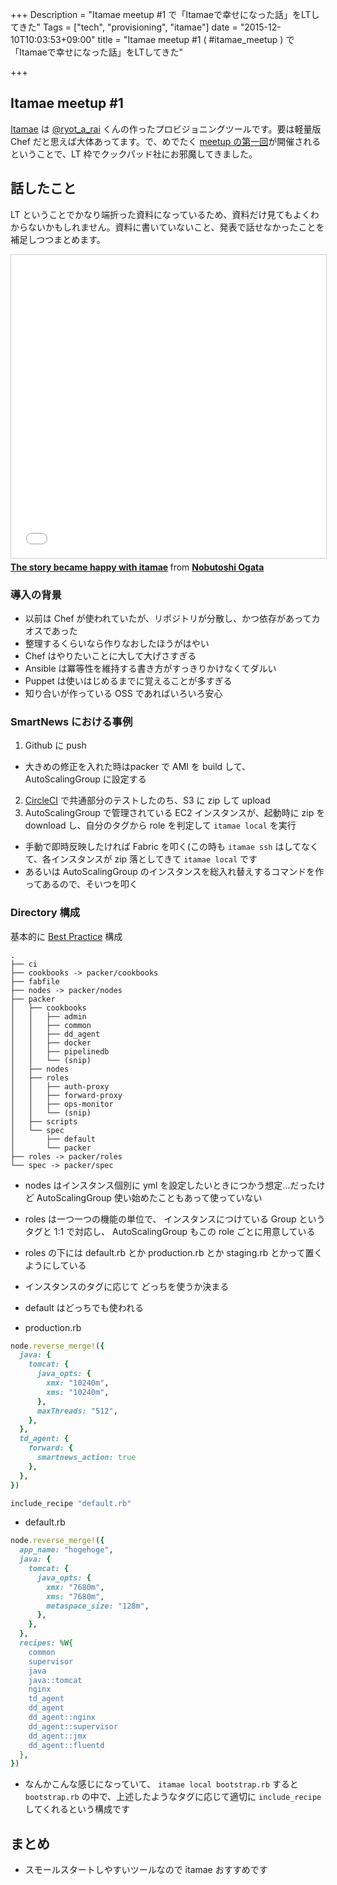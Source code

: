 +++
Description = "Itamae meetup #1 で「Itamaeで幸せになった話」をLTしてきた"
Tags = ["tech", "provisioning", "itamae"]
date = "2015-12-10T10:03:53+09:00"
title = "Itamae meetup #1 ( #itamae_meetup ) で「Itamaeで幸せになった話」をLTしてきた"

+++

## Itamae meetup #1

[Itamae](https://github.com/itamae-kitchen/itamae) は [@ryot_a_rai](https://twitter.com/ryot_a_rai) くんの作ったプロビジョニングツールです。要は軽量版 Chef だと思えば大体あってます。で、めでたく [meetup の第一回](http://itamae.connpass.com/event/22857/)が開催されるということで、LT 枠でクックパッド社にお邪魔してきました。

## 話したこと

LT ということでかなり端折った資料になっているため、資料だけ見てもよくわからないかもしれません。資料に書いていないこと、発表で話せなかったことを補足しつつまとめます。

<iframe src="//www.slideshare.net/slideshow/embed_code/key/cFL8vnMqcowaPr" width="595" height="485" frameborder="0" marginwidth="0" marginheight="0" scrolling="no" style="border:1px solid #CCC; border-width:1px; margin-bottom:5px; max-width: 100%;" allowfullscreen> </iframe> <div style="margin-bottom:5px"> <strong> <a href="//www.slideshare.net/NobutoshiOgata/the-story-became-happy-with-itamae" title="The story became happy with itamae" target="_blank">The story became happy with itamae</a> </strong> from <strong><a href="//www.slideshare.net/NobutoshiOgata" target="_blank">Nobutoshi Ogata</a></strong> </div>

### 導入の背景

- 以前は Chef が使われていたが、リポジトリが分散し、かつ依存があってカオスであった
- 整理するくらいなら作りなおしたほうがはやい
- Chef はやりたいことに大して大げさすぎる
- Ansible は冪等性を維持する書き方がすっきりかけなくてダルい
- Puppet は使いはじめるまでに覚えることが多すぎる
- 知り合いが作っている OSS であればいろいろ安心

### SmartNews における事例

1. Github に push
 - 大きめの修正を入れた時はpacker で AMI を build して、AutoScalingGroup に設定する
2. [CircleCI](https://circleci.com/) で共通部分のテストしたのち、S3 に zip して upload
3. AutoScalingGroup で管理されている EC2 インスタンスが、起動時に zip を download し、自分のタグから role を判定して `itamae local` を実行
 - 手動で即時反映したければ Fabric を叩く(この時も `itamae ssh` はしてなくて、各インスタンスが zip 落としてきて `itamae local` です
 - あるいは AutoScalingGroup のインスタンスを総入れ替えするコマンドを作ってあるので、そいつを叩く

### Directory 構成

基本的に [Best Practice](https://github.com/itamae-kitchen/itamae/wiki/Best-Practice) 構成

```
.
├── ci
├── cookbooks -> packer/cookbooks
├── fabfile
├── nodes -> packer/nodes
├── packer
│   ├── cookbooks
│   │   ├── admin
│   │   ├── common
│   │   ├── dd_agent
│   │   ├── docker
│   │   ├── pipelinedb
│   │   └── (snip)
│   ├── nodes
│   ├── roles
│   │   ├── auth-proxy
│   │   ├── forward-proxy
│   │   ├── ops-monitor
│   │   └── (snip)
│   ├── scripts
│   └── spec
│       ├── default
│       └── packer
├── roles -> packer/roles
└── spec -> packer/spec
```

- nodes はインスタンス個別に yml を設定したいときにつかう想定…だったけど AutoScalingGroup 使い始めたこともあって使っていない
- roles は一つ一つの機能の単位で、 インスタンスにつけている Group というタグと 1:1 で対応し、 AutoScalingGroup もこの role ごとに用意している
- roles の下には default.rb とか production.rb とか staging.rb とかって置くようにしている
 - インスタンスのタグに応じて どっちを使うか決まる
 - default はどっちでも使われる

- production.rb
```ruby
node.reverse_merge!({
  java: {
    tomcat: {
      java_opts: {
        xmx: "10240m",
        xms: "10240m",
      },
      maxThreads: "512",
    },
  },
  td_agent: {
    forward: {
      smartnews_action: true
    },
  },
})

include_recipe "default.rb"
```

- default.rb
```ruby
node.reverse_merge!({
  app_name: "hogehoge",
  java: {
    tomcat: {
      java_opts: {
        xmx: "7680m",
        xms: "7680m",
        metaspace_size: "128m",
      },
    },
  },
  recipes: %W{
    common
    supervisor
    java
    java::tomcat
    nginx
    td_agent
    dd_agent
    dd_agent::nginx
    dd_agent::supervisor
    dd_agent::jmx
    dd_agent::fluentd
  },
})
```

- なんかこんな感じになっていて、 `itamae local bootstrap.rb` すると `bootstrap.rb` の中で、上述したようなタグに応じて適切に `include_recipe` してくれるという構成です

## まとめ
- スモールスタートしやすいツールなので itamae おすすめです
